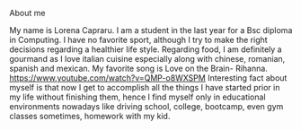 About me

My name is Lorena Capraru. I am a student in the last year for a Bsc diploma in Computing. I have no favorite sport, although I try to make the right decisions regarding a healthier life style.
Regarding food, I am definitely a gourmand as I love italian cuisine especially along with chinese, romanian, spanish and mexican.
My favorite song is Love on the Brain- Rihanna. https://www.youtube.com/watch?v=QMP-o8WXSPM
Interesting fact about myself is that now I get to accomplish all the things I have started prior in my life without finishing them, hence I find myself only in educational environments nowadays like driving school, college, bootcamp, even gym classes sometimes, homework with my kid.
